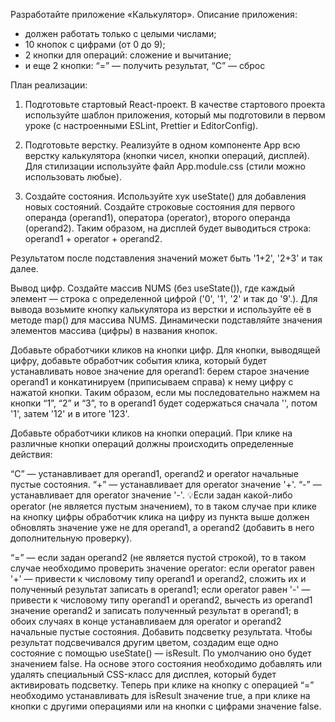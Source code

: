 Разработайте приложение «Калькулятор». Описание приложения:
- должен работать только с целыми числами;
- 10 кнопок с цифрами (от 0 до 9);
- 2 кнопки для операций: сложение и вычитание;
- и еще 2 кнопки: “=” — получить результат, “С” — сброс

План реализации:
1. Подготовьте стартовый React-проект. В качестве стартового проекта используйте шаблон приложения, который мы подготовили в первом уроке (с настроенными ESLint, Prettier и EditorConfig).

2. Подготовьте верстку. Реализуйте в одном компоненте App всю верстку калькулятора (кнопки чисел, кнопки операций, дисплей). Для стилизации используйте файл App.module.css (стили можно использовать любые).

3. Создайте состояния. Используйте хук useState() для добавления новых состояний. Создайте строковые состояния для первого операнда (operand1), оператора (operator), второго операнда (operand2). Таким образом, на дисплей будет выводиться строка: operand1 + operator + operand2.

Результатом после подставления значений может быть '1+2', '2+3' и так далее.

Вывод цифр. Создайте массив NUMS (без useState()), где каждый элемент — строка с определенной цифрой ('0', '1', '2' и так до '9'.). Для вывода возьмите кнопку калькулятора из верстки и используйте её в методе map() для массива NUMS. Динамически подставляйте значения элементов массива (цифры) в названия кнопок.

Добавьте обработчики кликов на кнопки цифр. Для кнопки, выводящей цифру, добавьте обработчик события клика, который будет устанавливать новое значение для operand1: берем старое значение operand1 и конкатинируем (приписываем справа) к нему цифру с нажатой кнопки. Таким образом, если мы последовательно нажмем на кнопки “1”, “2” и “3”, то в operand1 будет содержаться сначала '', потом '1', затем '12' и в итоге '123'.

Добавьте обработчики кликов на кнопки операций. При клике на различные кнопки операций должны происходить определенные действия:

“C” — устанавливает для operand1, operand2 и operator начальные пустые состояния.
“+” — устанавливает для operator значение '+'.
“-” — устанавливает для operator значение '-'.
💡Если задан какой-либо operator (не является пустым значением), то в таком случае при клике на кнопку цифры обработчик клика на цифру из пункта выше должен обновлять значение уже не для operand1, а operand2 (добавить в него дополнительную проверку).

“=” — если задан operand2 (не является пустой строкой), то в таком случае необходимо проверить значение operator:
если operator равен '+' — привести к числовому типу operand1 и operand2, сложить их и полученный результат записать в operand1;
если operator равен '-' — привести к числовому типу operand1 и operand2, вычесть из operand1 значение operand2 и записать полученный результат в operand1;
в обоих случаях в конце устанавливаем для operator и operand2 начальные пустые состояния.
Добавить подсветку результата. Чтобы результат подсвечивался другим цветом, создадим еще одно состояние с помощью useState() — isResult. По умолчанию оно будет значением false. На основе этого состояния необходимо добавлять или удалять специальный CSS-класс для дисплея, который будет активировать подсветку. Теперь при клике на кнопку с операцией “=” необходимо устанавливать для isResult значение true, а при клике на кнопки с другими операциями или на кнопки с цифрами значение false.

